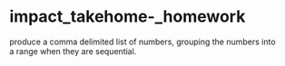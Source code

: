 # impact_takehome-_homework
produce a comma delimited list of numbers, grouping the numbers into a range when they are sequential. 
